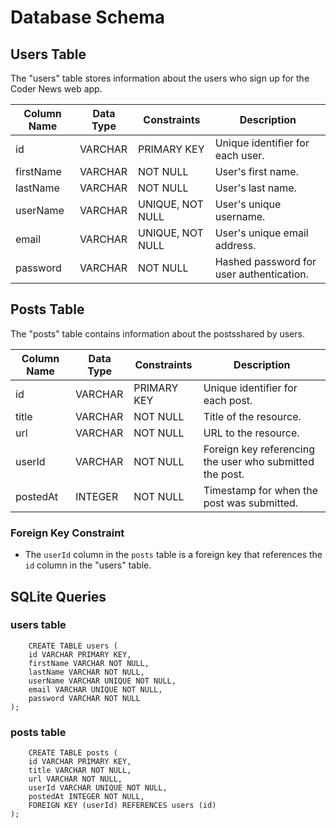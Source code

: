 # Database Schema

## Users Table

The "users" table stores information about the users who sign up for the Coder News web app.

| Column Name | Data Type | Constraints | Description                                     |
| ----------- | --------- | ----------- | ----------------------------------------------- |
| id          | VARCHAR   | PRIMARY KEY | Unique identifier for each user.    |
| firstName   | VARCHAR   | NOT NULL    | User's first name.                              |
| lastName    | VARCHAR   | NOT NULL    | User's last name.                               |
| userName    | VARCHAR   | UNIQUE, NOT NULL | User's unique username.                  |
| email       | VARCHAR   | UNIQUE, NOT NULL | User's unique email address.              |
| password    | VARCHAR   | NOT NULL    | Hashed password for user authentication.        |

## Posts Table

The "posts" table contains information about the postsshared by users.

| Column Name | Data Type | Constraints | Description                                     |
| ----------- | --------- | ----------- | ----------------------------------------------- |
| id          | VARCHAR   | PRIMARY KEY | Unique identifier for each post.   |
| title       | VARCHAR   | NOT NULL    | Title of the resource.                 |
| url         | VARCHAR   | NOT NULL    | URL to the resource.                   |
| userId      | VARCHAR   | NOT NULL    | Foreign key referencing the user who submitted the post. |
| postedAt    | INTEGER | NOT NULL    | Timestamp for when the post was submitted.       |

### Foreign Key Constraint
- The `userId` column in the `posts` table is a foreign key that references the `id` column in the "users" table.
## SQLite Queries

### users table
```sqlite
    CREATE TABLE users (
    id VARCHAR PRIMARY KEY,
    firstName VARCHAR NOT NULL,
    lastName VARCHAR NOT NULL,
    userName VARCHAR UNIQUE NOT NULL,
    email VARCHAR UNIQUE NOT NULL,
    password VARCHAR NOT NULL
);
```
### posts table 
```sqlite
    CREATE TABLE posts (
    id VARCHAR PRIMARY KEY,
    title VARCHAR NOT NULL,
    url VARCHAR NOT NULL,
    userId VARCHAR UNIQUE NOT NULL,
    postedAt INTEGER NOT NULL,
    FOREIGN KEY (userId) REFERENCES users (id)
);

```